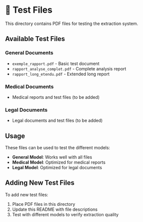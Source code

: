 # 📄 Test Files

This directory contains PDF files for testing the extraction system.

## Available Test Files

### General Documents
- `exemple_rapport.pdf` - Basic test document
- `rapport_analyse_complet.pdf` - Complete analysis report
- `rapport_long_etendu.pdf` - Extended long report

### Medical Documents
- Medical reports and test files (to be added)

### Legal Documents  
- Legal documents and test files (to be added)

## Usage

These files can be used to test the different models:
- **General Model**: Works well with all files
- **Medical Model**: Optimized for medical reports
- **Legal Model**: Optimized for legal documents

## Adding New Test Files

To add new test files:
1. Place PDF files in this directory
2. Update this README with file descriptions
3. Test with different models to verify extraction quality
